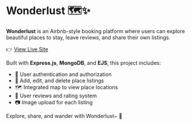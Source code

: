 # Wonderlust 🗺️✨

**Wonderlust** is an Airbnb-style booking platform where users can explore beautiful places to stay, leave reviews, and share their own listings.

👉 [View Live Site](https://wonderlust-ud0p.onrender.com/)

Built with **Express.js**, **MongoDB**, and **EJS**, this project includes:

- 🔐 User authentication and authorization  
- 🏡 Add, edit, and delete place listings  
- 🗺️ Integrated map to view place locations  
- 💬 User reviews and rating system  
- 📷 Image upload for each listing

Explore, share, and wander with Wonderlust~ 🌿
